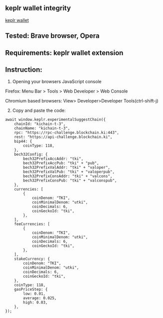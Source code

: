 ## keplr wallet integrity
[keplr wallet](https://chrome.google.com/webstore/detail/keplr/dmkamcknogkgcdfhhbddcghachkejeap)
## Tested: Brave browser, Opera

## Requirements: keplr wallet extension

## Instruction:
1. Opening your browsers JavaScript console

Firefox: Menu Bar > Tools > Web Developer > Web Console

Chromium based browsers: View> Developer>Developer Tools(ctrl-shift-j)

2. Copy and paste the code:

```
await window.keplr.experimentalSuggestChain({
    chainId: "kichain-t-3",
    chainName: "kichain-t-3",
    rpc: "https://rpc-challenge.blockchain.ki:443",
    rest: "https://api-challenge.blockchain.ki",
    bip44: {
        coinType: 118,
    },
    bech32Config: {
        bech32PrefixAccAddr: "tki",
        bech32PrefixAccPub: "tki" + "pub",
        bech32PrefixValAddr: "tki" + "valoper",
        bech32PrefixValPub: "tki" + "valoperpub",
        bech32PrefixConsAddr: "tki" + "valcons",
        bech32PrefixConsPub: "tki" + "valconspub",
    },
    currencies: [ 
        { 
            coinDenom: "TKI", 
            coinMinimalDenom: "utki", 
            coinDecimals: 6, 
            coinGeckoId: "tki", 
        }, 
    ],
    feeCurrencies: [
        {
            coinDenom: "TKI",
            coinMinimalDenom: "utki",
            coinDecimals: 6,
            coinGeckoId: "tki",
        },
    ],
    stakeCurrency: {
        coinDenom: "TKI",
        coinMinimalDenom: "utki",
        coinDecimals: 6,
        coinGeckoId: "tki",
    },
    coinType: 118,
    gasPriceStep: {
        low: 0.01,
        average: 0.025,
        high: 0.03,
    },
});
 ```



